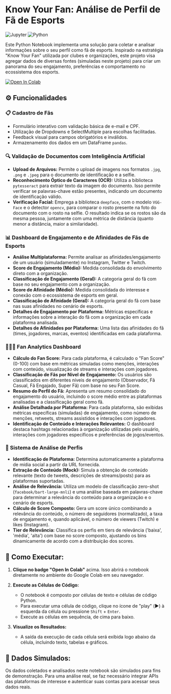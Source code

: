 # Know Your Fan: Análise de Perfil de Fã de Esports

![Jupyter](https://img.shields.io/badge/Jupyter-b54000?style=for-the-badge&logo=jupyter&logoColor=FFFFFF)
![Python](https://img.shields.io/badge/Python-d96d32?style=for-the-badge&logo=python&logoColor=FFFFFF)

Este Python Notebook implementa uma solução para coletar e analisar informações sobre o seu perfil como fã de esports. Inspirado na estratégia "Know Your Fan" utilizada por clubes e organizações, este projeto visa agregar dados de diversas fontes (simuladas neste projeto) para criar um panorama do seu engajamento, preferências e comportamento no ecossistema dos esports.

[![Open In Colab](https://colab.research.google.com/assets/colab-badge.svg)](https://colab.research.google.com/github/anaperinii/know-your-fan/blob/main/knowyourfan.ipynb)

## ⚙️ Funcionalidades

### 📋 Cadastro de Fãs

* Formulário interativo com validação básica de e-mail e CPF.
* Utilização de Dropdowns e SelectMultiple para escolhas facilitadas.
* Feedback visual para campos obrigatórios e inválidos.
* Armazenamento dos dados em um DataFrame `pandas`.

### 🔍 Validação de Documentos com Inteligência Artificial

* **Upload de Arquivos:** Permite o upload de imagens nos formatos `.jpg`, `.png` e `.jpeg` para o documento de identificação e a selfie.
* **Reconhecimento Óptico de Caracteres (OCR):** Utiliza a biblioteca `pytesseract` para extrair texto da imagem do documento. Isso permite verificar se palavras-chave estão presentes, indicando um documento de identificação válido.
* **Verificação Facial:** Emprega a biblioteca `deepface`, com o modelo `VGG-Face` e o detector `opencv`, para comparar o rosto presente na foto do documento com o rosto na selfie. O resultado indica se os rostos são da mesma pessoa, juntamente com uma métrica de distância (quanto menor a distância, maior a similaridade).

### 📊 Dashboard de Engajamento e de Afinidades de Fãs de Esports

* **Análise Multiplataforma:** Permite analisar as afinidades/engajamento de um usuário (simuladamente) no Instagram, Twitter e Twitch.
* **Score de Engajamento (Médio):** Medida consolidada do envolvimento direto com a organização.
* **Classificação de Engajamento (Geral):** A categoria geral do fã com base no seu engajamento com a organização.
* **Score de Afinidade (Médio):** Medida consolidada do interesse e conexão com o ecossistema de esports em geral.
* **Classificação de Afinidade (Geral):** A categoria geral do fã com base nas suas afinidades no cenário de esports.
* **Detalhes de Engajamento por Plataforma:** Métricas específicas e informações sobre a interação do fã com a organização em cada plataforma analisada.
* **Detalhes de Afinidades por Plataforma:** Uma lista das afinidades do fã (times, jogadores, marcas, eventos) identificadas em cada plataforma.

### 👩🏻‍💻 Fan Analytics Dashboard

* **Cálculo do Fan Score:** Para cada plataforma, é calculado o "Fan Score" (0-100) com base em métricas simuladas como menções, interações com conteúdo, visualização de streams e interações com jogadores.
* **Classificação de Fãs por Nível de Engajamento:** Os usuários são classificados em diferentes níveis de engajamento (Observador, Fã Casual, Fã Engajado, Super Fã) com base no seu Fan Score.
* **Resumo do Perfil do Fã:** Apresenta um resumo consolidado do engajamento do usuário, incluindo o score médio entre as plataformas analisadas e a classificação geral como fã.
* **Análise Detalhada por Plataforma:** Para cada plataforma, são exibidas métricas específicas (simuladas) de engajamento, como número de menções, retweets, streams assistidos e interações com jogadores.
* **Identificação de Conteúdo e Interações Relevantes:** O dashboard destaca hashtags relacionadas à organização utilizadas pelo usuário, interações com jogadores específicos e preferências de jogos/eventos.

 ### 📡 Sistema de Análise de Perfis

* **Identificação de Plataforma:** Determina automaticamente a plataforma de mídia social a partir da URL fornecida.
* **Extração de Conteúdo (Mock):** Simula a obtenção de conteúdo relevante (texto de tweets, descrições de streams/posts) para as plataformas suportadas.
* **Análise de Relevância:** Utiliza um modelo de classificação zero-shot (`facebook/bart-large-mnli`) e uma análise baseada em palavras-chave para determinar a relevância do conteúdo para a organização e o cenário de esports.
* **Cálculo de Score Composto:** Gera um score único combinando a relevância do conteúdo, o número de seguidores (normalizado), a taxa de engajamento e, quando aplicável, o número de viewers (Twitch) e likes (Instagram).
* **Tier de Relevância:** Classifica os perfis em tiers de relevância ('baixa', 'média', 'alta') com base no score composto, ajustando os bins dinamicamente de acordo com a distribuição dos scores.

## 🚀 Como Executar:

1.  **Clique no badge "Open In Colab"** acima. Isso abrirá o notebook diretamente no ambiente do Google Colab em seu navegador.

2.  **Execute as Células de Código:**
    * O notebook é composto por células de texto e células de código Python.
    * Para executar uma célula de código, clique no ícone de "play" (▶️) à esquerda da célula ou pressione `Shift` + `Enter`.
    * Execute as células em sequência, de cima para baixo.

3.  **Visualize os Resultados:**
    * A saída da execução de cada célula será exibida logo abaixo da célula, incluindo texto, tabelas e gráficos.


## 🎲 Dados Simulados:

Os dados coletados e analisados neste notebook são simulados para fins de demonstração. Para uma análise real, se faz necessário integrar APIs das plataformas de interesse e autenticar suas contas para acessar seus dados reais.


